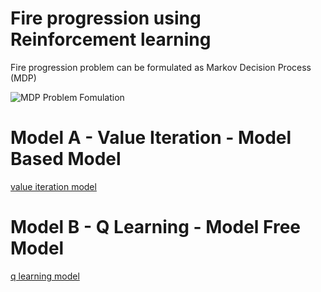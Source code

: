 # Fire progression using Reinforcement learning

Fire progression problem can be formulated as Markov Decision Process (MDP)

![MDP Problem Fomulation](/images/mdp_problem_formulation.jpg)

# Model A - Value Iteration - Model Based Model
[value iteration model](/modelA/Value_iteration_fire_spread_pattern_v1.0.ipynb)


# Model B - Q Learning - Model Free Model
[q learning model](/modelB/Q_learning_fire_spread_pattern_v1.0.ipynb)



